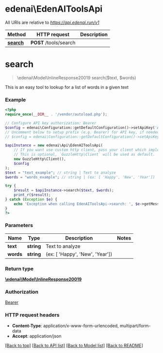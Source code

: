 # edenai\EdenAIToolsApi

All URIs are relative to *https://api.edenai.run/v1*

Method | HTTP request | Description
------------- | ------------- | -------------
[**search**](EdenAIToolsApi.md#search) | **POST** /tools/search | 


# **search**
> \edenai\Model\InlineResponse20019 search($text, $words)



This is an easy tool to lookup for a list of words in a given text

### Example
```php
<?php
require_once(__DIR__ . '/vendor/autoload.php');

// Configure API key authorization: Bearer
$config = edenai\Configuration::getDefaultConfiguration()->setApiKey('Authorization', 'YOUR_API_KEY');
// Uncomment below to setup prefix (e.g. Bearer) for API key, if needed
// $config = edenai\Configuration::getDefaultConfiguration()->setApiKeyPrefix('Authorization', 'Bearer');

$apiInstance = new edenai\Api\EdenAIToolsApi(
    // If you want use custom http client, pass your client which implements `GuzzleHttp\ClientInterface`.
    // This is optional, `GuzzleHttp\Client` will be used as default.
    new GuzzleHttp\Client(),
    $config
);
$text = "text_example"; // string | Text to analyze
$words = "words_example"; // string | (ex: [ 'Happy', 'New', 'Year'])

try {
    $result = $apiInstance->search($text, $words);
    print_r($result);
} catch (Exception $e) {
    echo 'Exception when calling EdenAIToolsApi->search: ', $e->getMessage(), PHP_EOL;
}
?>
```

### Parameters

Name | Type | Description  | Notes
------------- | ------------- | ------------- | -------------
 **text** | **string**| Text to analyze |
 **words** | **string**| (ex: [ &#39;Happy&#39;, &#39;New&#39;, &#39;Year&#39;]) |

### Return type

[**\edenai\Model\InlineResponse20019**](../Model/InlineResponse20019.md)

### Authorization

[Bearer](../../README.md#Bearer)

### HTTP request headers

 - **Content-Type**: application/x-www-form-urlencoded, multipart/form-data
 - **Accept**: application/json

[[Back to top]](#) [[Back to API list]](../../README.md#documentation-for-api-endpoints) [[Back to Model list]](../../README.md#documentation-for-models) [[Back to README]](../../README.md)

